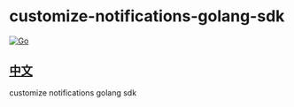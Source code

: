 # customize-notifications-golang-sdk

[![Go](https://github.com/renjunok/customize-notifications-golang-sdk/actions/workflows/ci.yml/badge.svg)](https://github.com/renjunok/customize-notifications-golang-sdk/actions/workflows/ci.yml)

## [中文](https://github.com/renjunok/customize-notifications-golang-sdk/blob/main/README.md)

customize notifications golang sdk
